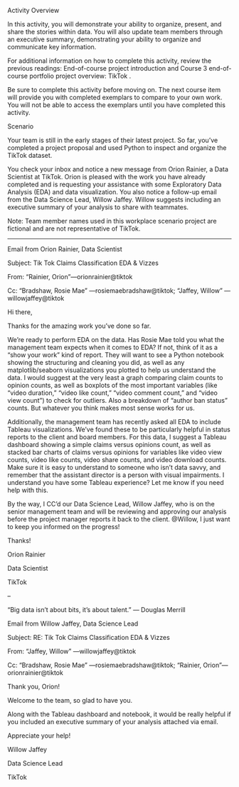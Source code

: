Activity Overview

In this activity, you will demonstrate your ability to organize, present, and share the stories within data. You will also update team members through an executive summary, demonstrating your ability to organize and communicate key information. 

For additional information on how to complete this activity, review the previous readings: 
End-of-course project introduction
  and 
Course 3 end-of-course portfolio project overview: TikTok
.

Be sure to complete this activity before moving on. The next course item will provide you with completed exemplars to compare to your own work. You will not be able to access the exemplars until you have completed this activity. 

Scenario

Your team is still in the early stages of their latest project. So far, you’ve completed a project proposal and used Python to inspect and organize the TikTok dataset.

You check your inbox and notice a new message from Orion Rainier, a Data Scientist at TikTok. Orion is pleased with the work you have already completed and is requesting your assistance with some Exploratory Data Analysis (EDA) and data visualization. You also notice a follow-up email from the Data Science Lead, Willow Jaffey. Willow suggests including an executive summary of your analysis to share with teammates. 

Note: Team member names used in this workplace scenario project are fictional and are not representative of TikTok.

______________________________________________

Email from Orion Rainier, Data Scientist

Subject: Tik Tok Claims Classification EDA & Vizzes

From:  “Rainier, Orion”—orionrainier@tiktok

Cc: “Bradshaw, Rosie Mae” —rosiemaebradshaw@tiktok; “Jaffey, Willow” —willowjaffey@tiktok

Hi there,

Thanks for the amazing work you’ve done so far. 

We’re ready to perform EDA on the data. Has Rosie Mae told you what the management team expects when it comes to EDA? If not, think of it as a “show your work” kind of report. They will want to see a Python notebook showing the structuring and cleaning you did, as well as any matplotlib/seaborn visualizations you plotted to help us understand the data. I would suggest at the very least a graph comparing claim counts to opinion counts, as well as boxplots of the most important variables (like “video duration,” “video like count,” “video comment count,” and “video view count”) to check for outliers. Also a breakdown of “author ban status” counts. But whatever you think makes most sense works for us. 

Additionally, the management team has recently asked all EDA to include Tableau visualizations. We’ve found these to be particularly helpful in status reports to the client and board members. For this data, I suggest a Tableau dashboard showing a simple claims versus opinions count, as well as stacked bar charts of claims versus opinions for variables like video view counts, video like counts, video share counts, and video download counts. Make sure it is easy to understand to someone who isn’t data savvy, and remember that the assistant director is a person with visual impairments. I understand you have some Tableau experience? Let me know if you need help with this. 

By the way, I CC’d our Data Science Lead, Willow Jaffey, who is on the senior management team and will be reviewing and approving our analysis before the project manager reports it back to the client. @Willow, I just want to keep you informed on the progress! 

Thanks! 

Orion Rainier

Data Scientist

TikTok

–

“Big data isn’t about bits, it’s about talent.” — Douglas Merrill


Email from Willow Jaffey, Data Science Lead

Subject: RE: Tik Tok Claims Classification EDA & Vizzes

From:  “Jaffey, Willow” —willowjaffey@tiktok

Cc: “Bradshaw, Rosie Mae” —rosiemaebradshaw@tiktok; “Rainier, Orion”—orionrainier@tiktok

Thank you, Orion!

Welcome to the team, so glad to have you. 

Along with the Tableau dashboard and notebook, it would be really helpful if you included an executive summary of your analysis attached via email. 

Appreciate your help! 

Willow Jaffey

Data Science Lead

TikTok

